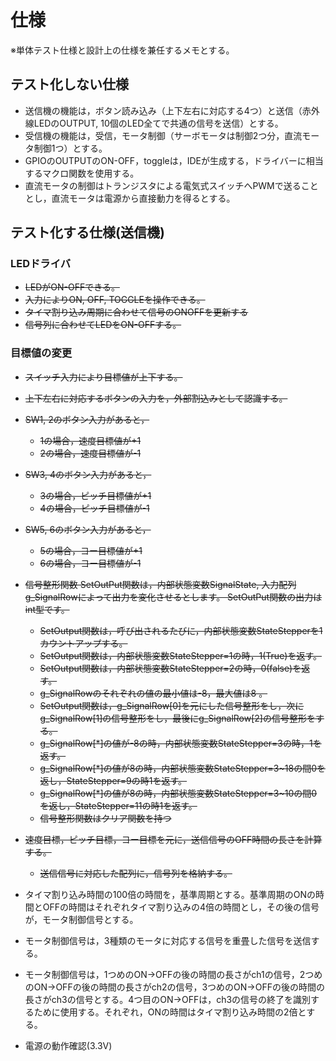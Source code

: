 # 仕様

※単体テスト仕様と設計上の仕様を兼任するメモとする。

## テスト化しない仕様

- 送信機の機能は，ボタン読み込み（上下左右に対応する4つ）と送信（赤外線LEDのOUTPUT, 10個のLED全てで共通の信号を送信）とする。
- 受信機の機能は，受信，モータ制御（サーボモータは制御2つ分，直流モータ制御1つ）とする。
- GPIOのOUTPUTのON-OFF，toggleは，IDEが生成する，ドライバーに相当するマクロ関数を使用する。
- 直流モータの制御はトランジスタによる電気式スイッチへPWMで送ることとし，直流モータは電源から直接動力を得るとする。

## テスト化する仕様(送信機)

### LEDドライバ

- ~~LEDがON-OFFできる。~~
- ~~入力によりON, OFF, TOGGLEを操作できる。~~
- ~~タイマ割り込み周期に合わせて信号のONOFFを更新する~~
- ~~信号列に合わせてLEDをON-OFFする。~~

### 目標値の変更

- ~~スイッチ入力により目標値が上下する。~~
- ~~上下左右に対応するボタンの入力を，外部割込みとして認識する。~~
- ~~SW1, 2のボタン入力があると，~~
    - ~~1の場合，速度目標値が+1~~
    - ~~2の場合，速度目標値が-1~~
- ~~SW3, 4のボタン入力があると，~~
    - ~~3の場合，ピッチ目標値が+1~~
    - ~~4の場合，ピッチ目標値が-1~~
- ~~SW5, 6のボタン入力があると，~~
    - ~~5の場合，ヨー目標値が+1~~
    - ~~6の場合，ヨー目標値が-1~~
- ~~信号整形関数 SetOutPut関数は，内部状態変数SignalState, 入力配列g_SignalRowによって出力を変化させるとします。 SetOutPut関数の出力はint型です。~~
    - ~~SetOutput関数は，呼び出されるたびに，内部状態変数StateStepperを1カウントアップする。~~
    - ~~SetOutput関数は，内部状態変数StateStepper=1の時，1(True)を返す。~~
    - ~~SetOutput関数は，内部状態変数StateStepper=2の時，0(false)を返す。~~
    - ~~g_SignalRowのそれぞれの値の最小値は-8，最大値は8 。~~
    - ~~SetOutput関数は，g_SignalRow[0]を元にした信号整形をし，次にg_SignalRow[1]の信号整形をし，最後にg_SignalRow[2]の信号整形をする。~~
    - ~~g_SignalRow[*]の値が-8の時，内部状態変数StateStepper=3の時，1を返す。~~
    - ~~g_SignalRow[*]の値が8の時，内部状態変数StateStepper=3~18の間0を返し，StateStepper=9の時1を返す。~~
    - ~~g_SignalRow[*]の値が8の時，内部状態変数StateStepper=3~10の間0を返し，StateStepper=11の時1を返す。~~
    - ~~信号整形関数はクリア関数を持つ~~
- ~~速度目標，ピッチ目標，ヨー目標を元に，送信信号のOFF時間の長さを計算する。~~
    - ~~送信信号に対応した配列に，信号列を格納する。~~

- タイマ割り込み時間の100倍の時間を，基準周期とする。基準周期のONの時間とOFFの時間はそれぞれタイマ割り込みの4倍の時間とし，その後の信号が，モータ制御信号とする。
- モータ制御信号は，3種類のモータに対応する信号を重畳した信号を送信する。
- モータ制御信号は，1つめのON→OFFの後の時間の長さがch1の信号，2つめのON→OFFの後の時間の長さがch2の信号，3つめのON→OFFの後の時間の長さがch3の信号とする。4つ目のON→OFFは，ch3の信号の終了を識別するために使用する。それぞれ，ONの時間はタイマ割り込み時間の2倍とする。

- 電源の動作確認(3.3V)